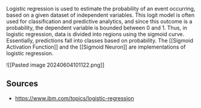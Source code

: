 Logistic regression is used to estimate the probability of an event occurring, based on a given dataset of independent variables. This <span class="highlight">logit model</span> is often used for classification and predictive analytics, and since this outcome is a probability, the dependent variable is bounded between 0 and 1. Thus, in logistic regression, data is divided into regions using the sigmoid curve. Essentially, predictions fall into classes based on probability. The [[Sigmoid Activation Function]] and the [[Sigmoid Neuron]] are implementations of logistic regression.

![[Pasted image 20240604101122.png]]

## Sources
- https://www.ibm.com/topics/logistic-regression